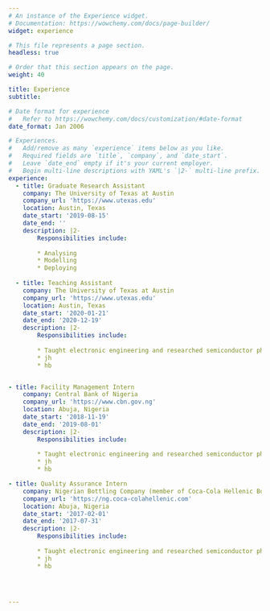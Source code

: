 ```yaml
---
# An instance of the Experience widget.
# Documentation: https://wowchemy.com/docs/page-builder/
widget: experience

# This file represents a page section.
headless: true

# Order that this section appears on the page.
weight: 40

title: Experience
subtitle:

# Date format for experience
#   Refer to https://wowchemy.com/docs/customization/#date-format
date_format: Jan 2006

# Experiences.
#   Add/remove as many `experience` items below as you like.
#   Required fields are `title`, `company`, and `date_start`.
#   Leave `date_end` empty if it's your current employer.
#   Begin multi-line descriptions with YAML's `|2-` multi-line prefix.
experience:
  - title: Graduate Research Assistant
    company: The University of Texas at Austin
    company_url: 'https://www.utexas.edu'
    location: Austin, Texas
    date_start: '2019-08-15'
    date_end: ''
    description: |2-
        Responsibilities include:
        
        * Analysing
        * Modelling
        * Deploying
        
  - title: Teaching Assistant
    company: The University of Texas at Austin
    company_url: 'https://www.utexas.edu'
    location: Austin, Texas
    date_start: '2020-01-21'
    date_end: '2020-12-19'
    description: |2-
        Responsibilities include:
    
        * Taught electronic engineering and researched semiconductor physics.
        * jh
        * hb


- title: Facility Management Intern
    company: Central Bank of Nigeria
    company_url: 'https://www.cbn.gov.ng'
    location: Abuja, Nigeria
    date_start: '2018-11-19'
    date_end: '2019-08-01'
    description: |2-
        Responsibilities include:
    
        * Taught electronic engineering and researched semiconductor physics.
        * jh
        * hb

- title: Quality Assurance Intern
    company: Nigerian Bottling Company (member of Coca-Cola Hellenic Bottling Company)
    company_url: 'https://ng.coca-colahellenic.com'
    location: Abuja, Nigeria
    date_start: '2017-02-01'
    date_end: '2017-07-31'
    description: |2-
        Responsibilities include:
    
        * Taught electronic engineering and researched semiconductor physics.
        * jh
        * hb




---
```


